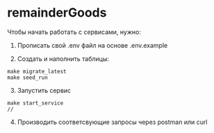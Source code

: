 # remainderGoods

Чтобы начать работать с сервисами, нужно:

1. Прописать свой .env файл на основе .env.example

2. Создать и наполнить таблицы:

```
make migrate_latest
make seed_run
```

3. Запустить сервис

```
make start_service
//
```

4. Производить соответсвующие запросы через postman или curl

